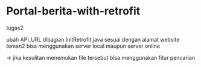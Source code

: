 # Portal-berita-with-retrofit
tugas2


ubah API_URL dibagian InitRetrofit.java sesuai dengan alamat website teman2
bisa menggunakan server local maupun server online

-> jika kesulitan menemukan file tersebut bisa menggunakan fitur pencarian
